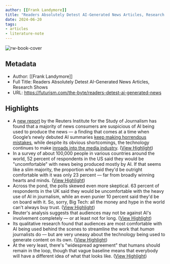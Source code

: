 ```yaml
---
author: [[Frank Landymore]]
title: "Readers Absolutely Detest AI-Generated News Articles, Research Shows"
date: 2024-06-20
tags: 
- articles
- literature-note
---
```

![rw-book-cover](https://wp-assets.futurism.com/2024/06/readers-detest-ai-generated-news.jpg)

## Metadata
- Author: [[Frank Landymore]]
- Full Title: Readers Absolutely Detest AI-Generated News Articles, Research Shows
- URL: https://futurism.com/the-byte/readers-detest-ai-generated-news

## Highlights
- A [new report](https://reutersinstitute.politics.ox.ac.uk/sites/default/files/2024-06/DNR%202024%20Final%20lo-res-compressed.pdf) by the Reuters Institute for the Study of Journalism has found that a majority of news consumers are suspicious of AI being used to produce the news — a finding that comes at a time when Google’s newly debuted AI summaries [keep making horrendous mistakes](https://futurism.com/the-byte/google-search-head-ai-mistakes), while despite its obvious shortcomings, the technology continues to make [inroads into the media industry](https://www.npr.org/2024/05/16/1251917136/ai-generated-articles-are-permeating-major-news-publications). ([View Highlight](https://read.readwise.io/read/01j0s4c1ng3ckxbz5ztjb3naza))
- In a survey of about 100,000 people in various countries around the world, 52 percent of respondents in the US said they would be "uncomfortable" with news being produced mostly by AI. If that seems like a slim majority, the proportion who said they'd be outright comfortable with it was only 23 percent — far from broadly winning hearts and minds. ([View Highlight](https://read.readwise.io/read/01j0s4cd5m6mm6svvfbv5fgy84))
- Across the pond, the polls skewed even more skeptical. 63 percent of respondents in the UK said they would be uncomfortable with the heavy use of AI in journalism, while an even punier 10 percent said they'd be on board with it. So, sorry, Big Tech: all the money and hype in the world can't always buy trust. ([View Highlight](https://read.readwise.io/read/01j0s4ckmk2460yyav7skkh73n))
- Reuter's analysis suggests that audiences may not be against AI's involvement completely — or at least not for long. ([View Highlight](https://read.readwise.io/read/01j0s4cxcby5n9m4wjqwfv9qjs))
- Its qualitative research found that audiences are most comfortable with AI being used behind the scenes to streamline the work that *human* journalists do — but are very uneasy about the technology being used to generate content on its own. ([View Highlight](https://read.readwise.io/read/01j0s4d5mqnwrxdqsyw1a0pfxg))
- At the very least, there's "widespread agreement" that humans should remain in the loop, though that vague baseline means that everybody will have a different idea of what that looks like. ([View Highlight](https://read.readwise.io/read/01j0s4d9rnyb0gzj3md9hvmvmf))
